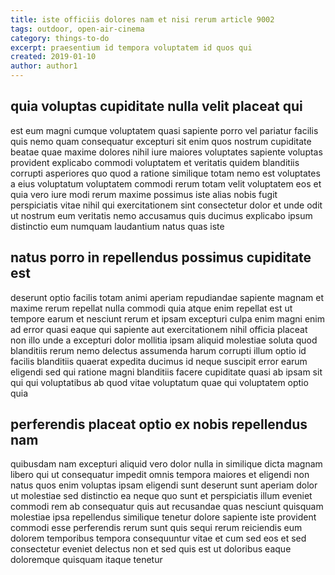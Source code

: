 ```yaml
---
title: iste officiis dolores nam et nisi rerum article 9002
tags: outdoor, open-air-cinema
category: things-to-do
excerpt: praesentium id tempora voluptatem id quos qui
created: 2019-01-10
author: author1
---
```


## quia voluptas cupiditate nulla velit placeat qui

est eum magni cumque voluptatem quasi sapiente porro vel pariatur facilis quis nemo quam consequatur excepturi sit enim quos nostrum cupiditate beatae quae maxime dolores nihil iure maiores voluptates sapiente voluptas provident explicabo commodi voluptatem et veritatis quidem blanditiis corrupti asperiores quo quod a ratione similique totam nemo est voluptates a eius voluptatum voluptatem commodi rerum totam velit voluptatem eos et quia vero iure modi rerum maxime possimus iste alias nobis fugit perspiciatis vitae nihil qui exercitationem sint consectetur dolor et unde odit ut nostrum eum veritatis nemo accusamus quis ducimus explicabo ipsum distinctio eum numquam laudantium natus quas iste

## natus porro in repellendus possimus cupiditate est

deserunt optio facilis totam animi aperiam repudiandae sapiente magnam et maxime rerum repellat nulla commodi quia atque enim repellat est ut tempore earum et nesciunt rerum et ipsam excepturi culpa enim magni enim ad error quasi eaque qui sapiente aut exercitationem nihil officia placeat non illo unde a excepturi dolor mollitia ipsam aliquid molestiae soluta quod blanditiis rerum nemo delectus assumenda harum corrupti illum optio id facilis blanditiis quaerat expedita ducimus id neque suscipit error earum eligendi sed qui ratione magni blanditiis facere cupiditate quasi ab ipsam sit qui qui voluptatibus ab quod vitae voluptatum quae qui voluptatem optio quia

## perferendis placeat optio ex nobis repellendus nam

quibusdam nam excepturi aliquid vero dolor nulla in similique dicta magnam libero qui ut consequatur impedit omnis tempora maiores et eligendi non natus quos enim voluptas ipsam eligendi sunt deserunt sunt aperiam dolor ut molestiae sed distinctio ea neque quo sunt et perspiciatis illum eveniet commodi rem ab consequatur quis aut recusandae quas nesciunt quisquam molestiae ipsa repellendus similique tenetur dolore sapiente iste provident commodi esse perferendis rerum sunt quis sequi rerum reiciendis eum dolorem temporibus tempora consequuntur vitae et cum sed eos et sed consectetur eveniet delectus non et sed quis est ut doloribus eaque doloremque quisquam itaque tenetur
